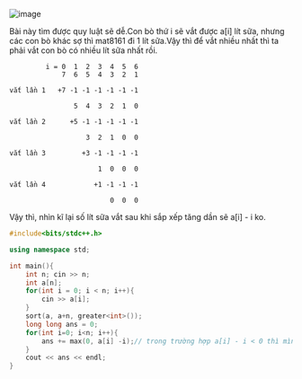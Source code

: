 ![image](https://github.com/Llam-a/Practice_Cpp/assets/115911041/b0921118-59f9-4486-bdc2-02cc88ac1227)

Bài này tìm được quy luật sẽ dễ.Con bò thứ i sẽ vắt được a[i] lít sữa, nhưng các con bò khác sợ thì mat8161 đi 1 lít sữa.Vậy thì để vắt nhiều nhất thì ta phải vắt con bò có nhiều lít sữa nhất rồi.


```
         i = 0  1  2  3  4  5  6
             7  6  5  4  3  2  1

vắt lần 1   +7 -1 -1 -1 -1 -1 -1

                5  4  3  2  1  0

vắt lần 2      +5 -1 -1 -1 -1 -1

                   3  2  1  0  0

vắt lần 3         +3 -1 -1 -1 -1

                      1  0  0  0

vắt lần 4            +1 -1 -1 -1

                         0  0  0

```

Vậy thì, nhìn kĩ lại số lít sữa vắt sau khi sắp xếp tăng dần sẽ a[i] - i ko.

```cpp
#include<bits/stdc++.h>

using namespace std;

int main(){
    int n; cin >> n;
    int a[n];
    for(int i = 0; i < n; i++){
        cin >> a[i];
    }
    sort(a, a+n, greater<int>());
    long long ans = 0;
    for(int i=0; i<n; i++){
        ans += max(0, a[i] -i);// trong trường hợp a[i] - i < 0 thì mình lấy 0;   
    }
    cout << ans << endl;
}
```

